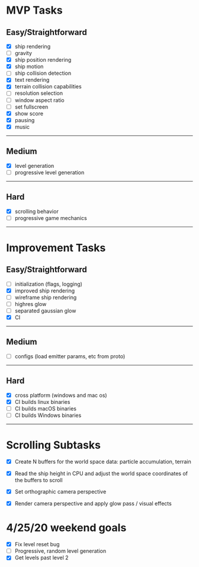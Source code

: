 # MVP Tasks
## Easy/Straightforward
- [x] ship rendering
- [ ] gravity
- [x] ship position rendering 
- [x] ship motion
- [ ] ship collision detection 
- [x] text rendering
- [x] terrain collision capabilities
- [ ] resolution selection
- [ ] window aspect ratio
- [ ] set fullscreen 
- [x] show score 
- [x] pausing 
- [x] music
---
## Medium
- [x] level generation
- [ ]  progressive level generation
---
## Hard
- [x] scrolling behavior
- [ ] progressive game mechanics
---

# Improvement Tasks
## Easy/Straightforward
- [ ] initialization (flags, logging)
- [x] improved ship rendering
- [ ] wireframe ship rendering
- [ ] highres glow
- [ ] separated gaussian glow
- [x] CI
---
## Medium
- [ ] configs (load emitter params, etc from proto)
---
## Hard
- [x] cross platform (windows and mac os)
- [x] CI builds linux binaries
- [ ] CI builds macOS binaries
- [ ] CI builds Windows binaries
---

# Scrolling Subtasks
- [x] Create N buffers for the world space data: particle accumulation, terrain
- [x] Read the ship height in CPU and adjust the world space coordinates of the buffers to scroll
- [x] Set orthographic camera perspective
- [x] Render camera perspective and apply glow pass / visual effects


# 4/25/20 weekend goals
- [x] Fix level reset bug
- [ ] Progressive, random level generation
- [x] Get levels past level 2